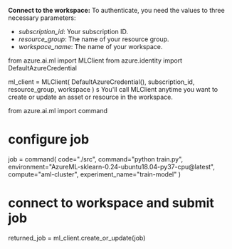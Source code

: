**Connect to the workspace:**
To authenticate, you need the values to three necessary parameters:

- *subscription_id*: Your subscription ID.
- *resource_group*: The name of your resource group.
- *workspace_name*: The name of your workspace.

from azure.ai.ml import MLClient
from azure.identity import DefaultAzureCredential

ml_client = MLClient(
    DefaultAzureCredential(), subscription_id, resource_group, workspace
)
s
You'll call MLClient anytime you want to create or update an asset or resource in the workspace.

from azure.ai.ml import command

# configure job
job = command(
    code="./src",
    command="python train.py",
    environment="AzureML-sklearn-0.24-ubuntu18.04-py37-cpu@latest",
    compute="aml-cluster",
    experiment_name="train-model"
)

# connect to workspace and submit job
returned_job = ml_client.create_or_update(job)